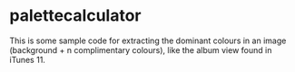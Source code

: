 palettecalculator
=================
This is some sample code for extracting the dominant colours in an image (background + n complimentary colours), like the album view found in iTunes 11.
